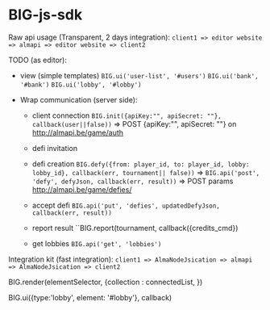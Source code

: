 BIG-js-sdk
==========

Raw api usage (Transparent, 2 days integration):
``client1 => editor website => almapi => editor website => client2``

TODO (as editor):
- view (simple templates)
    ``BIG.ui('user-list', '#users')``
    ``BIG.ui('bank', '#bank')``
    ``BIG.ui('lobby', '#lobby')``

- Wrap communication (server side):

    - client connection 
       ``BIG.init({apiKey:"", apiSecret: ""}, callback(user||false))`` 
        => POST {apiKey:"", apiSecret: ""} on http://almapi.be/game/auth
    
    - defi invitation
        
    - defi creation
        ``BIG.defy({from: player_id, to: player_id, lobby: lobby_id}, callback(err, tournament|| false))``
        => ``BIG.api('post', 'defy', defyJson, callback(err, result))`` 
        => POST params http://almapi.be/game/defies/
        
    - accept defi
        ``BIG.api('put', 'defies', updatedDefyJson, callback(err, result))``
        
    - report result
        ``BIG.report(tournament, callback({credits_cmd})
        
    - get lobbies
        ``BIG.api('get', 'lobbies')``
    


Integration kit (fast integration):
``client1 => AlmaNodeJsication => almapi => AlmaNodeJsication => client2``

BIG.render(elementSelector, {collection : connectedList, })

BIG.ui({type:'lobby', element: '#lobby'}, callback) 

